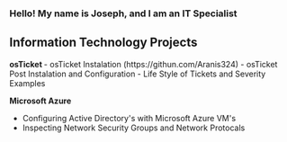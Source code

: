 ### Hello! My name is Joseph, and I am an IT Specialist

<h2> Information Technology Projects </h2> 
<b> osTicket </b>
- osTicket Instalation (https://githun.com/Aranis324)
- osTicket Post Instalation and Configuration 
- Life Style of Tickets and Severity Examples 

<b> Microsoft Azure </b>
- Configuring Active Directory's with Microsoft Azure VM's
- Inspecting Network Security Groups and Network Protocals

